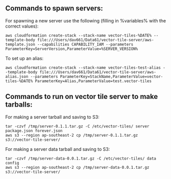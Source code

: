 ## Commands to spawn servers:

For spawning a new server use the following (filling in %variables% with the correct values):

```
aws cloudformation create-stack --stack-name vector-tiles-%DATE% --template-body file:///Users/dav661/Data61/vector-tile-server/aws-template.json --capabilities CAPABILITY_IAM --parameters ParameterKey=ServerVersion,ParameterValue=%SERVER_VERSION%
```

To set up an alias:
```
aws cloudformation create-stack --stack-name vector-tiles-test-alias --template-body file:///Users/dav661/Data61/vector-tile-server/aws-alias.json --parameters ParameterKey=StackName,ParameterValue=vector-tiles-%DATE% ParameterKey=Alias,ParameterValue=test.vector-tiles
```


## Commands to run on vector tile server to make tarballs:

For making a server tarball and saving to S3:
```
tar -czvf /tmp/server-0.1.1.tar.gz -C /etc/vector-tiles/ server package.json forever.json
aws s3 --region ap-southeast-2 cp /tmp/server-0.1.1.tar.gz s3://vector-tile-server/
```

For making a server data tarball and saving to S3:
```
tar -czvf /tmp/server-data-0.0.1.tar.gz -C /etc/vector-tiles/ data config
aws s3 --region ap-southeast-2 cp /tmp/server-data-0.0.1.tar.gz s3://vector-tile-server/
```